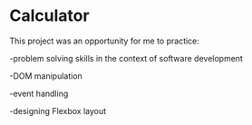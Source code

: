 # Calculator

This project was an opportunity for me to practice:

-problem solving skills in the context of software development

-DOM manipulation

-event handling

-designing Flexbox layout